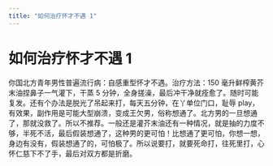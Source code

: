```yaml
---
title: "如何治疗怀才不遇 1"
---
```

# 如何治疗怀才不遇 1

你国北方青年男性普遍流行病：自感重型怀才不遇。治疗方法：150 毫升鲜榨黄芥末油捏鼻子一气灌下，干蒸 5 分钟，全身搓澡，最后冲干净就痊愈了。随时可能复发。还有个办法是脱光了吊起来打，每天五分钟，在丫单位门口，耻辱 play，有效果，副作用是可能大型崩溃，变成王欠男，俗称想通了。北方男的一旦想通了，那就没救了。所以不推荐。一般还是灌芥末油还有一种情况，就是抽的力度不够，半死不活，最后假装想通了，这种男的更可怕！比想通了更可怕，你想一想，身边有没有，假装想通了的，可怕极了。所以说要打，就要死命打，往死里打，心怀仁慈下不了手，最后对双方都是折磨。

